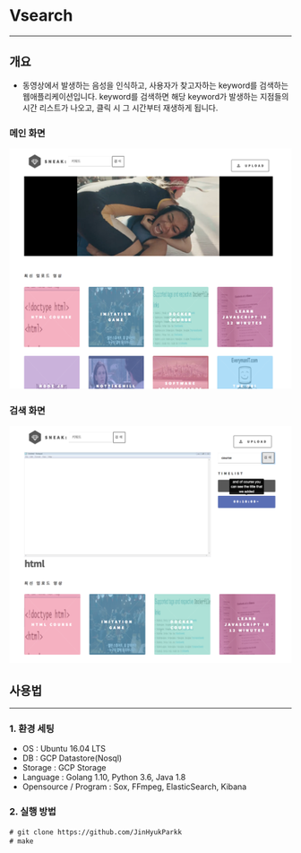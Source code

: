 # Vsearch
-------------
## 개요
 - 동영상에서 발생하는 음성을 인식하고, 사용자가 찾고자하는 keyword를 검색하는 웹애플리케이션입니다. keyword를 검색하면 해당 keyword가 발생하는 지점들의 시간 리스트가 나오고, 클릭 시 그 시간부터 재생하게 됩니다. 

### 메인 화면
 ![main](./screenshot/mainPage.PNG)

### 검색 화면
 ![main](./screenshot/searchPage.PNG)


## 사용법
-------------
### 1. 환경 세팅
- OS : Ubuntu 16.04 LTS
- DB : GCP Datastore(Nosql)
- Storage : GCP Storage
- Language : Golang 1.10, Python 3.6, Java 1.8
- Opensource / Program : Sox, FFmpeg, ElasticSearch, Kibana

### 2. 실행 방법
```
# git clone https://github.com/JinHyukParkk
# make
```
